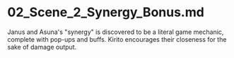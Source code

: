 # 02_Scene_2_Synergy_Bonus.md
Janus and Asuna's "synergy" is discovered to be a literal game mechanic, complete with pop-ups and buffs. Kirito encourages their closeness for the sake of damage output.
